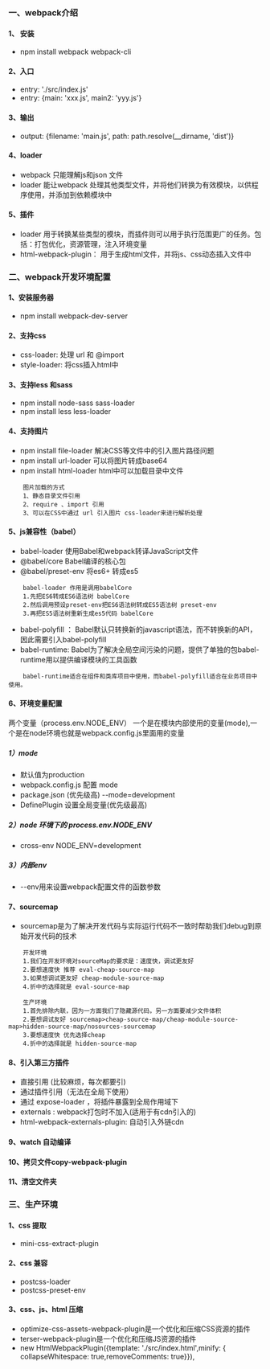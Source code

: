 ### 一、webpack介绍
#### 1、 安装
- npm install webpack webpack-cli

#### 2、入口
- entry: './src/index.js'
- entry: {main: 'xxx.js', main2: 'yyy.js'}

#### 3、输出
- output: {filename: 'main.js', path: path.resolve(__dirname, 'dist')}

#### 4、loader
- webpack 只能理解js和json 文件
- loader 能让webpack 处理其他类型文件，并将他们转换为有效模块，以供程序使用，并添加到依赖模块中

#### 5、插件
- loader 用于转换某些类型的模块，而插件则可以用于执行范围更广的任务。包括：打包优化，资源管理，注入环境变量
- html-webpack-plugin： 用于生成html文件，并将js、css动态插入文件中


### 二、webpack开发环境配置

#### 1、安装服务器
- npm install webpack-dev-server

#### 2、支持css
- css-loader: 处理 url 和 @import
- style-loader: 将css插入html中

#### 3、支持less 和sass
- npm install node-sass sass-loader
- npm install less less-loader

#### 4、支持图片
- npm install file-loader 解决CSS等文件中的引入图片路径问题 
- npm install url-loader 可以将图片转成base64
- npm install html-loader html中可以加载目录中文件

```
    图片加载的方式
    1、静态目录文件引用
    2、require 、import 引用
    3、可以在CSS中通过 url 引入图片 css-loader来进行解析处理
```

#### 5、js兼容性（babel）
- babel-loader 使用Babel和webpack转译JavaScript文件
- @babel/core Babel编译的核心包
- @babel/preset-env 将es6+ 转成es5
```
    babel-loader 作用是调用babelCore
    1.先把ES6转成ES6语法树 babelCore
    2.然后调用预设preset-env把ES6语法树转成ES5语法树 preset-env
    3.再把ES5语法树重新生成es5代码 babelCore
```

- babel-polyfill ： Babel默认只转换新的javascript语法，而不转换新的API，因此需要引入babel-polyfill
- babel-runtime: Babel为了解决全局空间污染的问题，提供了单独的包babel-runtime用以提供编译模块的工具函数
```
    babel-runtime适合在组件和类库项目中使用，而babel-polyfill适合在业务项目中使用。
```
#### 6、环境变量配置
两个变量（process.env.NODE_ENV） 一个是在模块内部使用的变量(mode),一个是在node环境也就是webpack.config.js里面用的变量
##### 1）mode
- 默认值为production
- webpack.config.js 配置 mode
- package.json (优先级高)  --mode=development
- DefinePlugin 设置全局变量(优先级最高)

##### 2）node 环境下的 process.env.NODE_ENV
- cross-env NODE_ENV=development

##### 3）内部env
- --env用来设置webpack配置文件的函数参数

#### 7、sourcemap
- sourcemap是为了解决开发代码与实际运行代码不一致时帮助我们debug到原始开发代码的技术
```
    开发环境
    1.我们在开发环境对sourceMap的要求是：速度快，调试更友好
    2.要想速度快 推荐 eval-cheap-source-map
    3.如果想调试更友好 cheap-module-source-map
    4.折中的选择就是 eval-source-map

    生产环境
    1.首先排除内联，因为一方面我们了隐藏源代码，另一方面要减少文件体积
    2.要想调试友好 sourcemap>cheap-source-map/cheap-module-source-map>hidden-source-map/nosources-sourcemap
    3.要想速度快 优先选择cheap
    4.折中的选择就是 hidden-source-map
```

#### 8、引入第三方插件

- 直接引用 (比较麻烦，每次都要引)
- 通过插件引用（无法在全局下使用）
- 通过 expose-loader ，将插件暴露到全局作用域下
- externals : webpack打包时不加入(适用于有cdn引入的)
- html-webpack-externals-plugin: 自动引入外链cdn

#### 9、watch 自动编译

#### 10、拷贝文件copy-webpack-plugin

#### 11、清空文件夹

### 三、生产环境

#### 1、css 提取
- mini-css-extract-plugin

#### 2、css 兼容
- postcss-loader
- postcss-preset-env

#### 3、css、js、html 压缩
- optimize-css-assets-webpack-plugin是一个优化和压缩CSS资源的插件
- terser-webpack-plugin是一个优化和压缩JS资源的插件
- new HtmlWebpackPlugin({template: './src/index.html',minify: {  collapseWhitespace: true,removeComments: true}}),